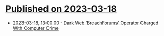 # [Published on 2023-03-18](index.md)

* [2023-03-18, 13:00:00](https://yro.slashdot.org/story/23/03/18/0713221/dark-web-breachforums-operator-charged-with-computer-crime?utm_source=rss1.0mainlinkanon&utm_medium=feed) - [Dark Web 'BreachForums' Operator Charged With Computer Crime](https://yro.slashdot.org/story/23/03/18/0713221/dark-web-breachforums-operator-charged-with-computer-crime?utm_source=rss1.0mainlinkanon&utm_medium=feed)
